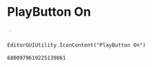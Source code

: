 # PlayButton On
![](/img/PlayButton%20On.png)

``` CSharp
EditorGUIUtility.IconContent("PlayButton On")
```
```
6800979619225139861
```
